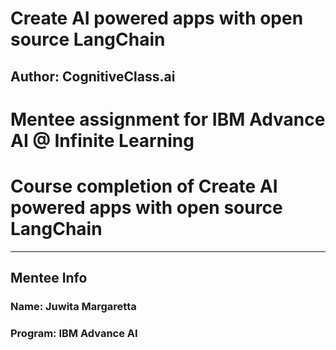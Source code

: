 # Create AI powered apps with open source LangChain
## Author: CognitiveClass.ai

# Mentee assignment for IBM Advance AI @ Infinite Learning
# Course completion of Create AI powered apps with open source LangChain
---

## Mentee Info
### Name: Juwita Margaretta
### Program: IBM Advance AI
